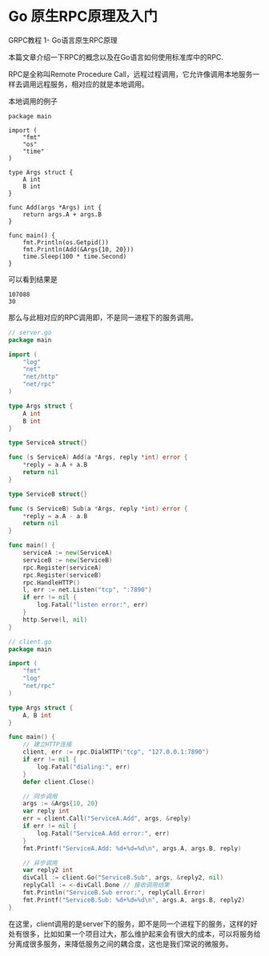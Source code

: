 # Go 原生RPC原理及入门

GRPC教程 1- Go语言原生RPC原理 

本篇文章介绍一下RPC的概念以及在Go语言如何使用标准库中的RPC.

RPC是全称叫Remote Procedure Call，远程过程调用，它允许像调用本地服务一样去调用远程服务，相对应的就是本地调用。

本地调用的例子

```
package main

import (
	"fmt"
	"os"
	"time"
)

type Args struct {
	A int
	B int
}

func Add(args *Args) int {
	return args.A + args.B 
}

func main() {
	fmt.Println(os.Getpid())
	fmt.Println(Add(&Args{10, 20}))
	time.Sleep(100 * time.Second)
}

```

可以看到结果是

```
107088
30
```

那么与此相对应的RPC调用即，不是同一进程下的服务调用。

```go
// server.go
package main

import (
	"log"
	"net"
	"net/http"
	"net/rpc"
)

type Args struct {
	A int
	B int
}

type ServiceA struct{}

func (s ServiceA) Add(a *Args, reply *int) error {
	*reply = a.A + a.B
	return nil
}

type ServiceB struct{}

func (s ServiceB) Sub(a *Args, reply *int) error {
	*reply = a.A - a.B
	return nil
}

func main() {
	serviceA := new(ServiceA)
	serviceB := new(ServiceB)
	rpc.Register(serviceA)
	rpc.Register(serviceB)
	rpc.HandleHTTP()
	l, err := net.Listen("tcp", ":7890")
	if err != nil {
		log.Fatal("listen error:", err)
	}
	http.Serve(l, nil)
}
```

```go
// client.go
package main

import (
	"fmt"
	"log"
	"net/rpc"
)

type Args struct {
	A, B int
}

func main() {
	// 建立HTTP连接
	client, err := rpc.DialHTTP("tcp", "127.0.0.1:7890")
	if err != nil {
		log.Fatal("dialing:", err)
	}
	defer client.Close()

	// 同步调用
	args := &Args{10, 20}
	var reply int
	err = client.Call("ServiceA.Add", args, &reply)
	if err != nil {
		log.Fatal("ServiceA.Add error:", err)
	}
	fmt.Printf("ServiceA.Add: %d+%d=%d\n", args.A, args.B, reply)

	// 异步调用
	var reply2 int
	divCall := client.Go("ServiceB.Sub", args, &reply2, nil)
	replyCall := <-divCall.Done // 接收调用结果
	fmt.Println("ServiceB.Sub error:", replyCall.Error)
	fmt.Printf("ServiceB.Sub: %d+%d=%d\n", args.A, args.B, reply2)
}
```
在这里，client调用的是server下的服务，即不是同一个进程下的服务，这样的好处有很多，比如如果一个项目过大，那么维护起来会有很大的成本，可以将服务给分离成很多服务，来降低服务之间的耦合度，这也是我们常说的微服务。




